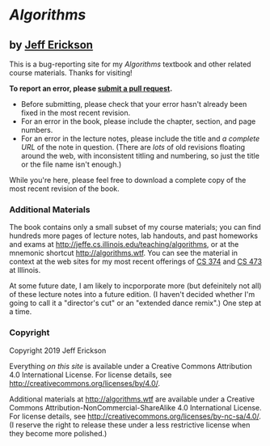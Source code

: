 # _Algorithms_
## by [Jeff Erickson](http://jeffe.cs.illinois.edu)

This is a bug-reporting site for my _Algorithms_ textbook and other related course materials.  Thanks for visiting!

**To report an error, please [submit a pull request](https://github.com/jeffgerickson/algorithms/pulls).**  
* Before submitting, please check that your error hasn't already been fixed in the most recent revision.
* For an error in the book, please include the chapter, section, and page numbers.
* For an error in the lecture notes, please include the title and *a complete URL* of the note in question.  (There are _lots_ of old revisions floating around the web, with inconsistent titling and numbering, so just the title or the file name isn't enough.)

While you're here, please feel free to download a complete copy of the most recent revision of the book.

### Additional Materials

The book contains only a small subset of my course materials; you can find hundreds more pages of lecture notes, lab handouts, and past homeworks and exams at  http://jeffe.cs.illinois.edu/teaching/algorithms, or at the mnemonic shortcut http://algorithms.wtf.  You can see the material in context at the web sites for my most recent offerings of [CS 374](https://courses.engr.illinois.edu/cs374/sp2018/A) and [CS 473](https://courses.engr.illinois.edu/cs473/sp2017) at Illinois.

At some future date, I am likely to incporporate more (but defeinitely not all) of these lecture notes into a future edition.  (I haven't decided whether I'm going to call it a "director's cut" or an "extended dance remix".)  One step at a time.

### Copyright

Copyright 2019 Jeff Erickson

Everything _on this site_ is available under a Creative Commons Attribution 4.0 International License.
For license details, see http://creativecommons.org/licenses/by/4.0/.  

Additional materials at http://algorithms.wtf are available under a Creative Commons Attribution-NonCommercial-ShareAlike 4.0 International License.  For license details, see http://creativecommons.org/licenses/by-nc-sa/4.0/.  (I reserve the right to release these under a less restrictive license when they become more polished.)
